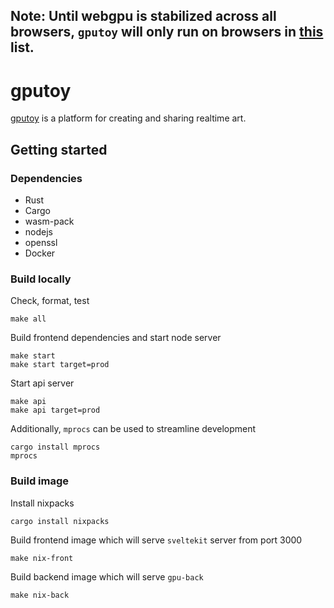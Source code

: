 
## **Note**: Until webgpu is stabilized across all browsers, `gputoy` will only run on browsers in [this](https://caniuse.com/webgpu) list.

# **gputoy**

[gputoy](https://gputoy.io) is a platform for creating and sharing realtime art.

## Getting started

### Dependencies

  * Rust
  * Cargo
  * wasm-pack 
  * nodejs
  * openssl
  * Docker

### Build locally

Check, format, test
```console
make all
```
Build frontend dependencies and start node server
```console
make start
make start target=prod
```
Start api server
```console
make api
make api target=prod
```

Additionally, `mprocs` can be used to streamline development
```console
cargo install mprocs
mprocs
```

### Build image

Install nixpacks
 ```console
cargo install nixpacks
 ```

Build frontend image which will serve `sveltekit` server from port 3000
```console
make nix-front
````

Build backend image which will serve `gpu-back`
```console
make nix-back
```